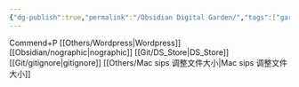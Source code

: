```yaml
---
{"dg-publish":true,"permalink":"/Obsidian Digital Garden/","tags":["garden","gardenEntry","gardenEntry","gardenEntry"],"created":"2025-02-28T15:55:00.215+08:00","updated":"2025-03-17T21:32:41.932+08:00"}
---
```


Commend+P
[[Others/Wordpress\|Wordpress]]
[[Obsidian/nographic\|nographic]]
[[Git/DS_Store\|DS_Store]]
[[Git/gitignore\|gitignore]]
[[Others/Mac sips 调整文件大小\|Mac sips 调整文件大小]]
